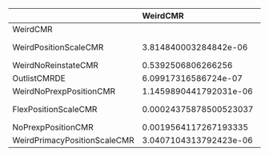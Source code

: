 |                              | WeirdCMR               | WeirdPositionScaleCMR   | WeirdNoReinstateCMR    | OutlistCMRDE        | WeirdNoPrexpPositionCMR   | FlexPositionScaleCMR   | NoPrexpPositionCMR    | WeirdPrimacyPositionScaleCMR   |
|:-----------------------------|:-----------------------|:------------------------|:-----------------------|:--------------------|:--------------------------|:-----------------------|:----------------------|:-------------------------------|
| WeirdCMR                     |                        | 0.9999961851599968      | 0.4607493193733744     | 0.9999993900826833  | 0.9999988540109558        | 0.9997562412149947     | 0.9980435882732807    | 0.9999969592895686             |
| WeirdPositionScaleCMR        | 3.814840003284842e-06  |                         | 1.5893901076511372e-07 | 0.3607711231613683  | 0.49710342997778967       | 0.10391516401755524    | 0.0025709868468370236 | 0.2863453573401475             |
| WeirdNoReinstateCMR          | 0.5392506806266256     | 0.9999998410609893      |                        | 0.9999982189592076  | 0.9999999813102048        | 0.9999819648987808     | 0.9992071844295023    | 0.9999998883670622             |
| OutlistCMRDE                 | 6.09917316586724e-07   | 0.6392288768386317      | 1.781040792387375e-06  |                     | 0.6458341521361792        | 0.3675875200060148     | 0.010431955739360926  | 0.5417111494566117             |
| WeirdNoPrexpPositionCMR      | 1.1459890441792031e-06 | 0.5028965700222103      | 1.868979518927868e-08  | 0.35416584786382066 |                           | 0.21591282078285817    | 7.821578714151255e-06 | 0.3647399965167404             |
| FlexPositionScaleCMR         | 0.00024375878500523037 | 0.8960848359824447      | 1.8035101219254996e-05 | 0.6324124799939852  | 0.7840871792171418        |                        | 0.038199037189658946  | 0.7781524149708525             |
| NoPrexpPositionCMR           | 0.0019564117267193335  | 0.997429013153163       | 0.0007928155704976981  | 0.989568044260639   | 0.9999921784212858        | 0.961800962810341      |                       | 0.9960995370191758             |
| WeirdPrimacyPositionScaleCMR | 3.0407104313792423e-06 | 0.7136546426598525      | 1.116329378215424e-07  | 0.4582888505433884  | 0.6352600034832596        | 0.22184758502914742    | 0.0039004629808242633 |                                |